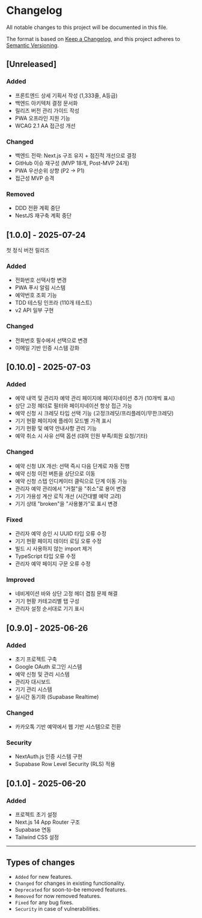 # Changelog

All notable changes to this project will be documented in this file.

The format is based on [Keep a Changelog](https://keepachangelog.com/en/1.0.0/),
and this project adheres to [Semantic Versioning](https://semver.org/spec/v2.0.0.html).

## [Unreleased]

### Added
- 프론트엔드 상세 기획서 작성 (1,333줄, A등급)
- 백엔드 아키텍처 결정 문서화
- 릴리즈 버전 관리 가이드 작성
- PWA 오프라인 지원 기능
- WCAG 2.1 AA 접근성 개선

### Changed
- 백엔드 전략: Next.js 구조 유지 + 점진적 개선으로 결정
- GitHub 이슈 재구성 (MVP 18개, Post-MVP 24개)
- PWA 우선순위 상향 (P2 → P1)
- 접근성 MVP 승격

### Removed
- DDD 전환 계획 중단
- NestJS 재구축 계획 중단

## [1.0.0] - 2025-07-24

첫 정식 버전 릴리즈

### Added
- 전화번호 선택사항 변경
- PWA 푸시 알림 시스템
- 예약번호 조회 기능
- TDD 테스팅 인프라 (110개 테스트)
- v2 API 일부 구현

### Changed
- 전화번호 필수에서 선택으로 변경
- 이메일 기반 인증 시스템 강화

## [0.10.0] - 2025-07-03

### Added
- 예약 내역 및 관리자 예약 관리 페이지에 페이지네이션 추가 (10개씩 표시)
- 상단 고정 헤더로 필터와 페이지네이션 항상 접근 가능
- 예약 신청 시 크레딧 타입 선택 기능 (고정크레딧/프리플레이/무한크레딧)
- 기기 현황 페이지에 플레이 모드별 가격 표시
- 기기 현황 및 예약 안내사항 관리 기능
- 예약 취소 시 사유 선택 옵션 (대여 인원 부족/회원 요청/기타)

### Changed
- 예약 신청 UX 개선: 선택 즉시 다음 단계로 자동 진행
- 예약 신청 이전 버튼을 상단으로 이동
- 예약 신청 스텝 인디케이터 클릭으로 단계 이동 가능
- 관리자 예약 관리에서 "거절"을 "취소"로 용어 변경
- 기기 가용성 계산 로직 개선 (시간대별 예약 고려)
- 기기 상태 "broken"을 "사용불가"로 표시 변경

### Fixed
- 관리자 예약 승인 시 UUID 타입 오류 수정
- 기기 현황 페이지 데이터 로딩 오류 수정
- 빌드 시 사용하지 않는 import 제거
- TypeScript 타입 오류 수정
- 관리자 예약 페이지 구문 오류 수정

### Improved
- 네비게이션 바와 상단 고정 헤더 겹침 문제 해결
- 기기 현황 카테고리별 탭 구성
- 관리자 설정 순서대로 기기 표시

## [0.9.0] - 2025-06-26

### Added
- 초기 프로젝트 구축
- Google OAuth 로그인 시스템
- 예약 신청 및 관리 시스템
- 관리자 대시보드
- 기기 관리 시스템
- 실시간 동기화 (Supabase Realtime)

### Changed
- 카카오톡 기반 예약에서 웹 기반 시스템으로 전환

### Security
- NextAuth.js 인증 시스템 구현
- Supabase Row Level Security (RLS) 적용

## [0.1.0] - 2025-06-20

### Added
- 프로젝트 초기 설정
- Next.js 14 App Router 구조
- Supabase 연동
- Tailwind CSS 설정

---

## Types of changes
- `Added` for new features.
- `Changed` for changes in existing functionality.
- `Deprecated` for soon-to-be removed features.
- `Removed` for now removed features.
- `Fixed` for any bug fixes.
- `Security` in case of vulnerabilities.